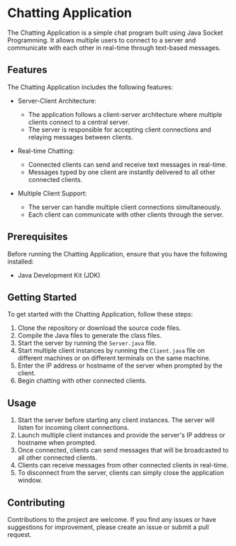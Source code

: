 # Chatting Application

The Chatting Application is a simple chat program built using Java Socket Programming. It allows multiple users to connect to a server and communicate with each other in real-time through text-based messages.

## Features

The Chatting Application includes the following features:

- Server-Client Architecture:
  - The application follows a client-server architecture where multiple clients connect to a central server.
  - The server is responsible for accepting client connections and relaying messages between clients.

- Real-time Chatting:
  - Connected clients can send and receive text messages in real-time.
  - Messages typed by one client are instantly delivered to all other connected clients.

- Multiple Client Support:
  - The server can handle multiple client connections simultaneously.
  - Each client can communicate with other clients through the server.

## Prerequisites

Before running the Chatting Application, ensure that you have the following installed:

- Java Development Kit (JDK)

## Getting Started

To get started with the Chatting Application, follow these steps:

1. Clone the repository or download the source code files.
2. Compile the Java files to generate the class files.
3. Start the server by running the `Server.java` file.
4. Start multiple client instances by running the `Client.java` file on different machines or on different terminals on the same machine.
5. Enter the IP address or hostname of the server when prompted by the client.
6. Begin chatting with other connected clients.

## Usage

1. Start the server before starting any client instances. The server will listen for incoming client connections.
2. Launch multiple client instances and provide the server's IP address or hostname when prompted.
3. Once connected, clients can send messages that will be broadcasted to all other connected clients.
4. Clients can receive messages from other connected clients in real-time.
5. To disconnect from the server, clients can simply close the application window.

## Contributing

Contributions to the project are welcome. If you find any issues or have suggestions for improvement, please create an issue or submit a pull request.
